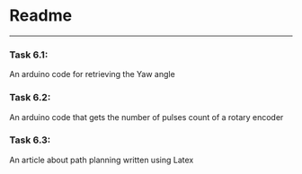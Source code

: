 # Readme

---

### Task 6.1:

An arduino code for retrieving the Yaw angle 

### Task 6.2:

An arduino code that gets the number of pulses count of a rotary encoder 

### Task 6.3:

An article about path planning written using Latex